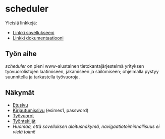 # scheduler
Yleisiä linkkejä:

 - [Linkki sovellukseeni](https://onlinescheduler.herokuapp.com/)
 - [Linkki dokumentaatiooni](doc/dokumentaatio.pdf)

## Työn aihe
*scheduler* on pieni www-alustainen tietokantajärjestelmä yrityksen työvuorolistojen laatimiseen, jakamiseen ja säilömiseen; ohjelmalla pystyy suunnitella ja tarkastella työvuoroja.

## Näkymät
 - [Etusivu](https://onlinescheduler.herokuapp.com/)
 - [Kirjautumissivu](https://onlinescheduler.herokuapp.com/login) (esimes1, password)
 - [Työvuorot](https://onlinescheduler.herokuapp.com/protected/shift)
 - [Työntekijät](https://onlinescheduler.herokuapp.com/protected/employee)
 - *Huomaa, että sovelluksen aloitusnäkymä, navigaatiotoiminnallisuus ei vielä toimi!*